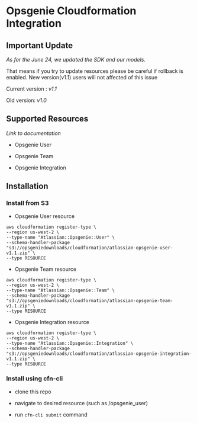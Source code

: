 # Opsgenie Cloudformation Integration


## Important Update

*As for the June 24, we updated the SDK and our models.*

That means if you try to update resources please be careful if rollback is enabled. 
New version(v1.1) users will not affected of this issue

Current version : *v1.1*

Old version: *v1.0*

## Supported Resources


*Link to documentation*
 
- Opsgenie User

  
- Opsgenie Team


- Opsgenie Integration



## Installation

### Install from S3


- Opsgenie User resource
```
aws cloudformation register-type \
--region us-west-2 \
--type-name "Atlassian::Opsgenie::User" \
--schema-handler-package "s3://opsgeniedownloads/cloudformation/atlassian-opsgenie-user-v1.1.zip" \
--type RESOURCE
```

- Opsgenie Team resource
```
aws cloudformation register-type \
--region us-west-2 \
--type-name "Atlassian::Opsgenie::Team" \
--schema-handler-package "s3://opsgeniedownloads/cloudformation/atlassian-opsgenie-team-v1.1.zip" \
--type RESOURCE
```


- Opsgenie Integration resource
```
aws cloudformation register-type \
--region us-west-2 \
--type-name "Atlassian::Opsgenie::Integration" \
--schema-handler-package "s3://opsgeniedownloads/cloudformation/atlassian-opsgenie-integration-v1.1.zip" \
--type RESOURCE
```


### Install using cfn-cli

- clone this repo

- navigate to desired resource (such as /opsgenie_user)

- run `cfn-cli submit` command 
